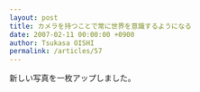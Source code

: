 ```yaml
---
layout: post
title: カメラを持つことで常に世界を意識するようになる
date: 2007-02-11 00:00:00 +0900
author: Tsukasa OISHI
permalink: /articles/57
---
```


新しい写真を一枚アップしました。

